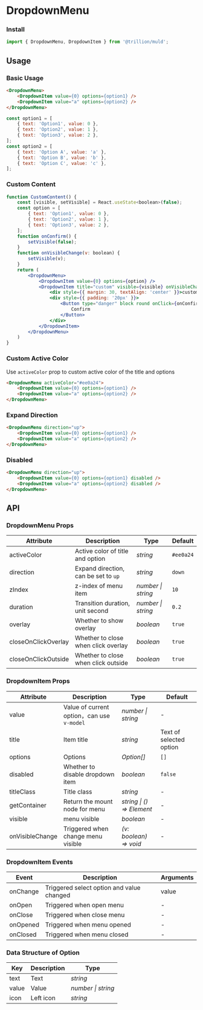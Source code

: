 # DropdownMenu

### Install

```js
import { DropdownMenu, DropdownItem } from '@trillion/muld';
```

## Usage

### Basic Usage

```html
<DropdownMenu>
    <DropdownItem value={0} options={option1} />
    <DropdownItem value="a" options={option2} />
</DropdownMenu>
```

```js
const option1 = [
    { text: 'Option1', value: 0 },
    { text: 'Option2', value: 1 },
    { text: 'Option3', value: 2 },
];
const option2 = [
    { text: 'Option A', value: 'a' },
    { text: 'Option B', value: 'b' },
    { text: 'Option C', value: 'c' },
];
```

### Custom Content

```jsx
function CustomContent() {
    const [visible, setVisible] = React.useState<boolean>(false);
    const option = [
        { text: 'Option1', value: 0 },
        { text: 'Option2', value: 1 },
        { text: 'Option3', value: 2 },
    ];
    function onConfirm() {
        setVisible(false);
    }
    function onVisibleChange(v: boolean) {
        setVisible(v);
    }
    return (
        <DropdownMenu>
            <DropdownItem value={0} options={option} />
            <DropdownItem title="custom" visible={visible} onVisibleChange={onVisibleChange}>
                <div style={{ margin: 30, textAlign: 'center' }}>custom content</div>
                <div style={{ padding: '20px' }}>
                    <Button type="danger" block round onClick={onConfirm}>
                        Confirm
                    </Button>
                </div>
            </DropdownItem>
        </DropdownMenu>
    )
}
```

### Custom Active Color

Use `activeColor` prop to custom active color of the title and options

```html
<DropdownMenu activeColor="#ee0a24">
    <DropdownItem value={0} options={option1} />
    <DropdownItem value="a" options={option2} />
</DropdownMenu>
```

### Expand Direction

```html
<DropdownMenu direction="up">
    <DropdownItem value={0} options={option1} />
    <DropdownItem value="a" options={option2} />
</DropdownMenu>
```

### Disabled

```html
<DropdownMenu direction="up">
    <DropdownItem value={0} options={option1} disabled />
    <DropdownItem value="a" options={option2} disabled />
</DropdownMenu>
```

## API

### DropdownMenu Props

| Attribute | Description | Type | Default |
| --- | --- | --- | --- |
| activeColor | Active color of title and option | _string_ | `#ee0a24` |
| direction  | Expand direction, can be set to `up` | _string_ | `down` |
| zIndex | z-index of menu item | _number \| string_ | `10` |
| duration | Transition duration, unit second | _number \| string_ | `0.2` |
| overlay | Whether to show overlay | _boolean_ | `true` |
| closeOnClickOverlay | Whether to close when click overlay | _boolean_ | `true` |
| closeOnClickOutside | Whether to close when click outside | _boolean_ | `true` |

### DropdownItem Props

| Attribute | Description | Type | Default |
| --- | --- | --- | --- |
| value | Value of current option，can use `v-model` | _number \| string_ | - |
| title | Item title | _string_ | Text of selected option |
| options | Options | _Option[]_ | `[]` |
| disabled | Whether to disable dropdown item | _boolean_ | `false` |
| titleClass | Title class | _string_ | - |
| getContainer  | Return the mount node for menu | _string \| () => Element_ | - |
| visible | menu visible | _boolean_ | - |
| onVisibleChange | Triggered when change menu visible | _(v: boolean) => void_ | - |

### DropdownItem Events

| Event  | Description                               | Arguments |
| ------ | ----------------------------------------- | --------- |
| onChange | Triggered select option and value changed | value     |
| onOpen   | Triggered when open menu                  | -         |
| onClose  | Triggered when close menu                 | -         |
| onOpened | Triggered when menu opened                | -         |
| onClosed | Triggered when menu closed                | -         |

### Data Structure of Option

| Key   | Description | Type               |
| ----- | ----------- | ------------------ |
| text  | Text        | _string_           |
| value | Value       | _number \| string_ |
| icon  | Left icon   | _string_           |
